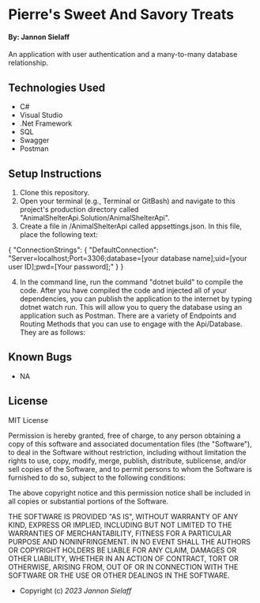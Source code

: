# Pierre's Sweet And Savory Treats

#### By: Jannon Sielaff

An application with user authentication and a many-to-many database relationship.

## Technologies Used

* C#
* Visual Studio
* .Net Framework
* SQL
* Swagger
* Postman

## Setup Instructions

1. Clone this repository.
2. Open your terminal (e.g., Terminal or GitBash) and navigate to this project's production directory called "AnimalShelterApi.Solution/AnimalShelterApi".
3. Create a file in /AnimalShelterApi called appsettings.json.  In this file, place the following text:

{
  "ConnectionStrings": {
    "DefaultConnection": "Server=localhost;Port=3306;database=[your database name];uid=[your user ID];pwd=[Your password];"
  }
}

4. In the command line, run the command "dotnet build" to compile the code. After you have compiled the code and injected all of your dependencies, you can publish the application to the internet by typing dotnet watch run.  This will allow you to query the database using an application such as Postman. There are a variety of Endpoints and Routing Methods that you can use to engage with the Api/Database.  They are as follows:




## Known Bugs

* NA

## License

MIT License

Permission is hereby granted, free of charge, to any person obtaining a copy of this software and associated documentation files (the "Software"), to deal in the Software without restriction, including without limitation the rights to use, copy, modify, merge, publish, distribute, sublicense, and/or sell copies of the Software, and to permit persons to whom the Software is furnished to do so, subject to the following conditions:

The above copyright notice and this permission notice shall be included in all copies or substantial portions of the Software.

THE SOFTWARE IS PROVIDED "AS IS", WITHOUT WARRANTY OF ANY KIND, EXPRESS OR IMPLIED, INCLUDING BUT NOT LIMITED TO THE WARRANTIES OF MERCHANTABILITY, FITNESS FOR A PARTICULAR PURPOSE AND NONINFRINGEMENT. IN NO EVENT SHALL THE AUTHORS OR COPYRIGHT HOLDERS BE LIABLE FOR ANY CLAIM, DAMAGES OR OTHER LIABILITY, WHETHER IN AN ACTION OF CONTRACT, TORT OR OTHERWISE, ARISING FROM, OUT OF OR IN CONNECTION WITH THE SOFTWARE OR THE USE OR OTHER DEALINGS IN THE SOFTWARE.

* Copyright (c) _2023_ _Jannon Sielaff_
